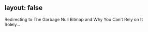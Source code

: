 layout: false
---
<!DOCTYPE html>
<html>
	<head>
		<title>Redirecting to The Garbage Null Bitmap and Why You Can&#39;t Rely on It Solely</title>
  		<link rel="canonical" href="http://improve.dk/depending-on-how-itrsquos-added-spare-bits-in-the-null/"/>
		<meta http-equiv="content-type" content="text/html; charset=utf-8" />
		<meta http-equiv="refresh" content="0;url=http://improve.dk/depending-on-how-itrsquos-added-spare-bits-in-the-null/" />
	</head>
	<body>
		Redirecting to The Garbage Null Bitmap and Why You Can&#39;t Rely on It Solely...
	</body>
</html>